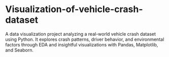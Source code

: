 # Visualization-of-vehicle-crash-dataset
A data visualization project analyzing a real-world vehicle crash dataset using Python. It explores crash patterns, driver behavior, and environmental factors through EDA and insightful visualizations with Pandas, Matplotlib, and Seaborn.
